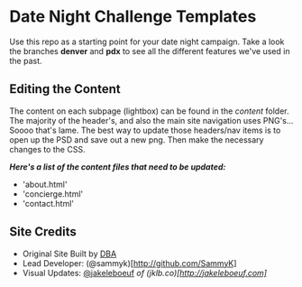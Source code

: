 Date Night Challenge Templates
===

Use this repo as a starting point for your date night campaign. Take a look the branches **denver** and **pdx** to see all the different features we've used in the past.

Editing the Content
-------------------

The content on each subpage (lightbox) can be found in the _content_ folder. 
The majority of the header's, and also the main site navigation uses PNG's... Soooo that's lame. The best way to update those headers/nav items is to open up the PSD and save out a new png. Then make the necessary changes to the CSS.


**_Here's a list of the content files that need to be updated:_**
- 'about.html'
- 'concierge.html'
- 'contact.html'


Site Credits
------------

- Original Site Built by [DBA](http://dbaworldwide.com)
- Lead Developer: (@sammyk)[http://github.com/SammyK]
- Visual Updates: [@jakeleboeuf](http://github.com/jakeleboeuf) _of (jklb.co)[http://jakeleboeuf.com]_
